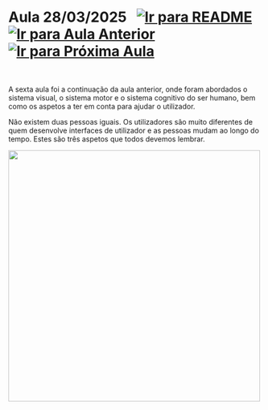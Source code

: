 # Aula 28/03/2025 &nbsp; [![Ir para README](https://img.shields.io/badge/Indice-Verde?style=for-the-badge)](../README.md#indice) &nbsp; [![Ir para Aula Anterior](https://img.shields.io/badge/Anterior-Aula%205-007ACC?style=for-the-badge)](../aulas/21-03-2025.md) [![Ir para Próxima Aula](https://img.shields.io/badge/Próxima-Aula%207-007ACC?style=for-the-badge)](../aulas/04-04-2025.md)

<br>

<p>  
A sexta aula foi a continuação da aula anterior, onde foram abordados o sistema visual, o sistema motor e o sistema cognitivo do ser humano, bem como os aspetos a ter em conta para ajudar o utilizador.  
</p>

<p>  
Não existem duas pessoas iguais. Os utilizadores são muito diferentes de quem desenvolve interfaces de utilizador e as pessoas mudam ao longo do tempo. Estes são três aspetos que todos devemos lembrar.  
</p>


<img src = "https://github.com/user-attachments/assets/5f078a94-38a8-4aa1-991d-0927de34b963" width="500">


